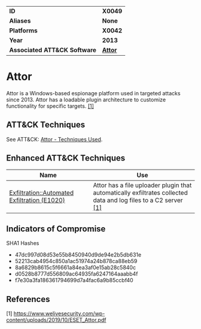 <table>
<tr>
<td><b>ID</b></td>
<td><b>X0049</b></td>
</tr>
<tr>
<td><b>Aliases</b></td>
<td><b>None</b></td>
</tr>
<tr>
<td><b>Platforms</b></td>
<td><b>X0042</b></td>
</tr>
<tr>
<td><b>Year</b></td>
<td><b>2013</b></td>
</tr>
<tr>
<td><b>Associated ATT&CK Software</b></td>
<td><b><a href="https://attack.mitre.org/software/S0438/">Attor</a></b></td>
</tr>
</table>

# Attor

Attor is a Windows-based espionage platform used in targeted attacks since 2013. Attor has a loadable plugin architecture to customize functionality for specific targets. [[1]](#1)

## ATT&CK Techniques

See ATT&CK: [Attor - Techniques Used](https://attack.mitre.org/software/S0438/).


## Enhanced ATT&CK Techniques

|Name|Use|
|---|---|
|[Exfiltration::Automated Exfiltration (E1020)](../exfiltration/automated-exfiltration.md) | Attor has a file uploader plugin that automatically exfiltrates collected data and log files to a C2 server [[1]](#1)|


## Indicators of Compromise

SHA1 Hashes
- 47dc997d08d53e55b8450940d9de94e2b5db631e
- 52213cab4954c850a1ac51974a24b878ca88eb59
- 8a6829b8615c5f6661a84ea3af0e15ab28c5840c
- d0528b8777d556809ac64935fa6247164aaabb4f
- f7e30a3fa186361794699d7a4fac6a9b85ccbf40


## References

<a name="1">[1] https://www.welivesecurity.com/wp-content/uploads/2019/10/ESET_Attor.pdf